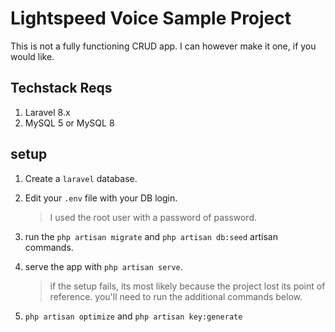 # Lightspeed Voice Sample Project

This is not a fully functioning CRUD app. I can however make it one, if you would like.


## Techstack Reqs

1. Laravel 8.x
1. MySQL 5 or MySQL 8

## setup

1. Create a ```laravel``` database.
1. Edit your ```.env``` file with your DB login.
    > I used the root user with a password of password.

1. run the ```php artisan migrate``` and ```php artisan db:seed``` artisan commands.
1. serve the app with ```php artisan serve```.
    > if the setup fails, its most likely because the project lost its point of reference.
    you'll need to  run the additional commands below.

1. ```php artisan optimize``` and ```php artisan key:generate```
